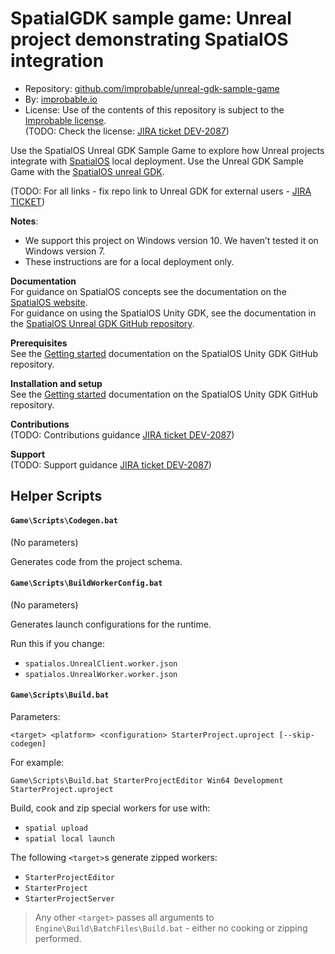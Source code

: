 # SpatialGDK sample game: Unreal project demonstrating SpatialOS integration

* Repository: [github.com/improbable/unreal-gdk-sample-game](https://github.com/improbable/unreal-gdk-sample-game)
* By: [improbable.io](https://improbable.io/)
* License: Use of the contents of this repository is subject to the [Improbable license](LICENSE.md). <br/>
(TODO: Check the license: [JIRA ticket DEV-2087](https://improbableio.atlassian.net/browse/DEV-2087))

Use the SpatialOS Unreal GDK Sample Game to explore how Unreal projects integrate with [SpatialOS](https://improbable.io/games) local deployment. Use the Unreal GDK Sample Game with the [SpatialOS unreal GDK](https://github.com/improbable/unreal-gdk/blob/master).

(TODO: For all links - fix repo link to Unreal GDK for external users - [JIRA TICKET](https://improbableio.atlassian.net/browse/UNR-304))

**Notes**:
* We support this project on Windows version 10. We haven’t tested it on Windows version 7.
* These instructions are for a local deployment only.

**Documentation** <br/>
For guidance on SpatialOS concepts see the documentation on the [SpatialOS website](https://docs.improbable.io/reference/13.0/shared/concepts/spatialos). <br/>
For guidance on using the SpatialOS Unity GDK, see the documentation in the  [SpatialOS Unreal GDK GitHub repository](https://github.com/improbable/unreal-gdk/blob/master/docs/start_here_table_of_contents.md).

**Prerequisites** <br/>
See the [Getting started](https://github.com/improbable/unreal-gdk/blob/master/docs/getting_started.md#prerequisites) documentation on the SpatialOS Unity GDK GitHub repository.

**Installation and setup** <br/>
See the [Getting started](https://github.com/improbable/unreal-gdk/blob/master/docs/getting_started.md#table-of-contents) documentation on the SpatialOS Unity GDK GitHub repository.

**Contributions** <br/>
(TODO: Contributions guidance [JIRA ticket DEV-2087](https://improbableio.atlassian.net/browse/DEV-2087))

**Support** <br/>
(TODO: Support guidance [JIRA ticket DEV-2087](https://improbableio.atlassian.net/browse/DEV-2087))

## Helper Scripts
#### `Game\Scripts\Codegen.bat`
(No parameters)

Generates code from the project schema.

#### `Game\Scripts\BuildWorkerConfig.bat`
(No parameters)

Generates launch configurations for the runtime.

Run this if you change:
* `spatialos.UnrealClient.worker.json`
* `spatialos.UnrealWorker.worker.json`

#### `Game\Scripts\Build.bat`
Parameters:

`<target> <platform> <configuration> StarterProject.uproject [--skip-codegen]`

For example:

`Game\Scripts\Build.bat StarterProjectEditor Win64 Development StarterProject.uproject`

Build, cook and zip special workers for use with:
* `spatial upload`
* `spatial local launch`

The following `<target>`s  generate zipped workers:
* `StarterProjectEditor`
* `StarterProject`
* `StarterProjectServer`

> Any other `<target>` passes all arguments  to `Engine\Build\BatchFiles\Build.bat` - either no cooking or zipping performed.


